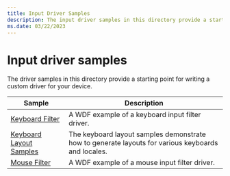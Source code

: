 ```yaml
---
title: Input Driver Samples
description: The input driver samples in this directory provide a starting point for writing a custom driver for your device.
ms.date: 03/22/2023
---
```


# Input driver samples

The driver samples in this directory provide a starting point for writing a custom driver for your device.

| Sample | Description |
| --- | --- |
| [Keyboard Filter](/samples/microsoft/windows-driver-samples/keyboard-input-wdf-filter-driver-kbfiltr) | A WDF example of a keyboard input filter driver. |
| [Keyboard Layout Samples](/samples/microsoft/windows-driver-samples/keyboard-layout-samples) | The keyboard layout samples demonstrate how to generate layouts for various keyboards and locales. |
| [Mouse Filter](/samples/microsoft/windows-driver-samples/mouse-input-wdf-filter-driver-moufiltr) | A WDF example of a mouse input filter driver. |

